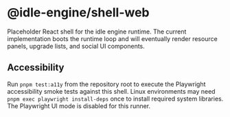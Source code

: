 # @idle-engine/shell-web

Placeholder React shell for the idle engine runtime. The current implementation boots the runtime loop and will eventually render resource panels, upgrade lists, and social UI components.

## Accessibility
Run `pnpm test:a11y` from the repository root to execute the Playwright accessibility smoke tests against this shell. Linux environments may need `pnpm exec playwright install-deps` once to install required system libraries. The Playwright UI mode is disabled for this runner.

